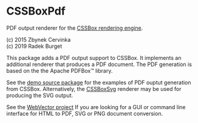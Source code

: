 CSSBoxPdf
=========

PDF output renderer for the [CSSBox rendering engine](http://cssbox.sf.net).

(c) 2015 Zbynek Cervinka\
(c) 2019 Radek Burget

This package adds a PDF output support to CSSBox. It implements an additional renderer
that produces a PDF document. The PDF generation is based on the the Apache PDFBox™ library.

See the [demo source package](https://github.com/radkovo/CSSBoxPdf/tree/master/src/main/java/org/fit/cssbox/demo)
for the examples of PDF ouptut generation from CSSBox. Alternatively, the [CSSBoxSvg](https://github.com/radkovo/CSSBoxSvg) 
renderer may be used for producing the SVG output.

See the [WebVector project](https://github.com/radkovo/WebVector) If you are looking for a GUI or command line interface
for HTML to PDF, SVG or PNG document conversion.

